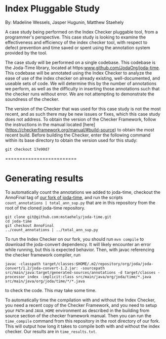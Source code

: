 # Index Pluggable Study
By: Madeline Wessels, Jasper Hugunin, Matthew Staehely

A case study being performed on the Index Checker pluggable tool, from a programmer's perspective.
This case study is looking to examine the effectiveness and efficiency of the index checker tool, with
respect to defect prevention and time saved or spent using the annotation system provided by the tool.

The case study will be performed on a single codebase. This codebase is the Joda-Time library, located
at https:www.github.com/JodaOrg/joda-time. This codebase will be annotated using the Index Checker to 
analyze the ease of use of the index checker on already existing, well-documented, and useable sets of 
code. We will determine this by the number of annotations we perform, as well as the difficulty in 
inserting those annotations such that the checker runs without error. We are not attempting to demonstrate 
the soundness of the checker.

The version of the Checker that was used for this case study is not the most recent, and as such there may
be new issues or fixes, which this case study does not address. To obtain the version of the Checker Framework,
follow the instructions in the manual located [here] (https://checkerframework.org/manual/#build-source) to obtain the most recent build.
Before building the Checker, enter the following command within its base directory to obtain the version used for 
this study:
```
git checkout 17e90d7
```

=========================

# Generating results

To automatically count the annotations we added to joda-time, checkout the AnnoFinal tag of [our fork of joda-time](https://github.com/mstaehely/joda-time), and run the scripts `count_annotations | total_ann_sup.py` that are in this repository from the root of the cloned joda-time repository.

```
git clone git@github.com:mstaehely/joda-time.git
cd joda-time
git checkout AnnoFinal
../count_annotations | ../total_ann_sup.py
```

To run the Index Checker on our fork, you should run `mvn compile` to download the joda-convert dependency. It will likely encounter an error while running, but this is expected behavior. Then, with javac referencing the checker framework compiler, run
```
javac -classpath target/classes:$HOME/.m2/repository/org/joda/joda-convert/1.2/joda-convert-1.2.jar: -sourcepath src/main/java:target/generated-sources/annotations -d target/classes -processor index -implicit:class src/main/java/org/joda/time/*.java src/main/java/org/joda/time/*/*.java
```
to check the code. This may take some time.

To automatically time the compilation with and without the Index Checker, you need a recent copy of the Checker Framework, and you need to setup your `PATH` and `JAVA_HOME` environment as described in the building from source section of the checker framework manual.
Then you can run the `time_compile` command from this repository in the root directory of our fork. This will output how long it takes to compile both with and without the index checker. Our results are in `time_results.txt`.

